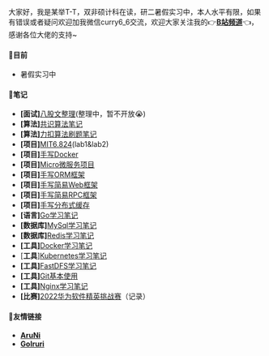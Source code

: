 大家好，我是某举T-T，双非硕计科在读，研二暑假实习中，本人水平有限，如果有错误或者疑问欢迎加我微信curry6_6交流，欢迎大家关注我的👉[**B站频道**](https://space.bilibili.com/74568474 "B站频道")👈，感谢各位大佬的支持\~

#### 🔹目前
-   暑假实习中
#### 🔹笔记
-   **\[****面试****]**[八股文整理](https://www.wolai.com/curry00/P5cgmY7kRzMXDRdUjR7XD "八股文整理")(整理中，暂不开放😭)
-   **\[****算法****]**[共识算法笔记](https://www.wolai.com/curry00/itx4oASPUTR15mtcrZtcn6 "共识算法笔记")
-   **\[****算法****]**[力扣算法刷题笔记](https://www.wolai.com/k8CZJCY3wwWWc11ApSomF "力扣算法刷题笔记")
-   **\[****项目****]**[MIT6.824](https://www.wolai.com/qo6gAWvSCBGfv9yCY2pA2R "MIT6.824")(lab1\&lab2)
-   **\[****项目****]**[手写Docker](https://www.wolai.com/curry00/rjPry5XyA6BLYyUoEaDWDm "手写Docker")
-   **\[****项目****]**[Micro微服务项目](https://www.wolai.com/jgjN7MrDFHJMbqfDHHQASM "Micro微服务项目")
-   **\[****项目****]**[手写ORM框架](https://www.wolai.com/9Xy8kYiU1vxDvW6h2Kj27s "手写ORM框架")
-   **\[****项目****]**[手写简易Web框架](https://www.wolai.com/eyR9zThJjhoHUvGJuTnLAC "手写简易Web框架")
-   **\[****项目****]**[手写简易RPC框架](https://www.wolai.com/6hAHLhsvJRGYLRKtcReQ45 "手写简易RPC框架")
-   **\[****项目****]**[手写分布式缓存](https://www.wolai.com/8ga1RzHujekcsKjG3EV25d "手写分布式缓存")
-   **\[****语言****]**[Go学习笔记](https://www.wolai.com/dPPVnFiUWmPFWZZ7eicxwa "Go学习笔记")
-   **\[****数据库****]**[MySql学习笔记](https://www.wolai.com/uTbRLinYVoBevYqKWBXwvj "MySql学习笔记")
-   **\[****数据库****]**[Redis学习笔记](https://www.wolai.com/esmyTD1sRJD5DzjzbYTT1h "Redis学习笔记")
-   **\[****工具****]**[Docker学习笔记](https://www.wolai.com/t2odGrsSrdp9jgkzRi4cY8 "Docker学习笔记")
-   \[**工具**][Kubernetes学习笔记](https://www.wolai.com/KozWvj9ReyJ3AGdCAsB45 "Kubernetes学习笔记")
-   **\[****工具****]**[FastDFS学习笔记](https://www.wolai.com/uvvzckKu389EMTsKjkKNAQ "FastDFS学习笔记")
-   **\[****工具****]**[Git基本使用](https://www.wolai.com/f4kimShCCt2Nu4BrPSY3JChttps://www.wolai.com/curry00/eTmVzzFGXA89CwYv7pDttF "Git基本使用")
-   **\[****工具****]**[Nginx学习笔记](https://www.wolai.com/qBwyKs5GyBHqP1zo1DNQEF "Nginx学习笔记")
-   **\[****比赛****]**[2022华为软件精英挑战赛](https://www.wolai.com/geVswNzTUZn78ytkhQ7Fcb "2022华为软件精英挑战赛")（记录）
#### **🔹友情链接**
-   [**AruNi**](https://aruni.me/docs/ "AruNi")
-   [**Golruri**](https://goiruri.github.io/ "Golruri")
